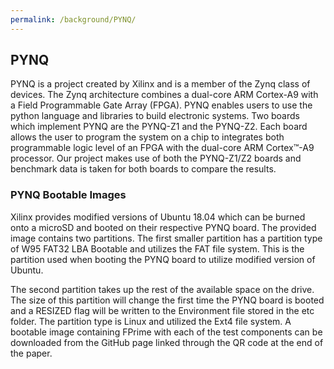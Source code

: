 ```yaml
---
permalink: /background/PYNQ/
---
```


## PYNQ
PYNQ is a project created by Xilinx and is a member of the Zynq class of devices. The Zynq architecture combines a dual-core ARM Cortex-A9 with a Field Programmable Gate Array (FPGA). PYNQ enables users to use the python language and libraries to build electronic systems. Two boards which implement PYNQ are the PYNQ-Z1 and the PYNQ-Z2. Each board allows the user to program the system on a chip to integrates both programmable logic level of an FPGA with the dual-core ARM Cortex™-A9 processor. Our project makes use of both the PYNQ-Z1/Z2 boards and benchmark data is taken for both boards to compare the results.

### PYNQ Bootable Images
Xilinx provides modified versions of Ubuntu 18.04 which can be burned onto a microSD and booted on their respective PYNQ board. The provided image contains two partitions. The first smaller partition has a partition type of W95 FAT32 LBA Bootable and utilizes the FAT file system. This is the partition used when booting the PYNQ board to utilize modified version of Ubuntu.

The second partition takes up the rest of the available space on the drive. The size of this partition will change the first time the PYNQ board is booted and a RESIZED flag will be written to the Environment file stored in the etc folder. The partition type is Linux and utilized the Ext4 file system. A bootable image containing FPrime with each of the test components can be downloaded from the GitHub page linked through the QR code at the end of the paper.
